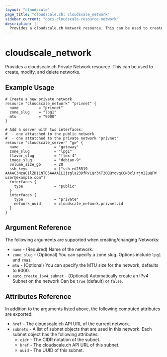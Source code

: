 ```yaml
---
layout: "cloudscale"
page_title: "cloudscale.ch: cloudscale_network"
sidebar_current: "docs-cloudscale-resource-network"
description: |-
  Provides a cloudscale.ch Network resource. This can be used to create, modify, and delete networks.
---
```


# cloudscale\_network

Provides a cloudscale.ch Private Network resource. This can be used to create, modify, and delete networks.

## Example Usage

```hcl
# Create a new private network
resource "cloudscale_network" "privnet" {
  name         = "privnet"
  zone_slug    = "lpg1"
  mtu          = "9000"
}

# Add a server with two interfaces:
#  - one attatched to the public network
#  - one attatched to the private network "privnet"
resource "cloudscale_server" "gw" {
  name                = "gateway"
  zone_slug           = "lpg1"
  flavor_slug         = "flex-4"
  image_slug          = "debian-9"
  volume_size_gb      = 20
  ssh_keys            = ["ssh-ed25519 AAAAC3NzaC1lZDI1NTE5AAAAIL2jzgla23DfRVLQr3KT20QQYovqCCN3clHrjm2ZuQFW user@example.com"]
  interfaces {
    type              = "public"
  }
  interfaces {
    type              = "private"
    network_uuid      = cloudscale_network.privnet.id
  }
}
```

## Argument Reference

The following arguments are supported when creating/changing Networks:

* `name` - (Required) Name of the network.
* `zone_slug` - (Optional) You can specify a zone slug. Options include `lpg1` and `rma1`.
* `mtu` - (Optional) You can specify the MTU size for the network, defaults to 9000.
* `auto_create_ipv4_subnet` - (Optional) Automatically create an IPv4 Subnet on the network Can be `true` (default) or `false`.


## Attributes Reference

In addition to the arguments listed above, the following computed attributes are exported:

* `href` - The cloudscale.ch API URL of the current network.
* `subnets` -  A list of subnet objects that are used in this network. Each subnet object has the following attributes:
  * `cidr` - The CIDR notation of the subnet.
  * `href` - The cloudscale.ch API URL of this subnet.
  * `uuid` - The UUID of this subnet.
